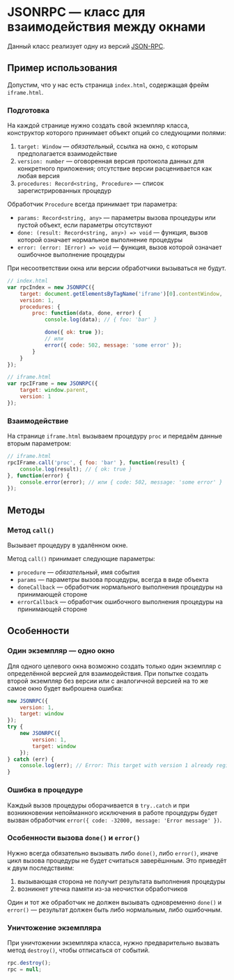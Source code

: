 # JSONRPC — класс для взаимодействия между окнами

Данный класс реализует одну из версий [JSON-RPC](https://ru.wikipedia.org/wiki/JSON-RPC).

## Пример использования

Допустим, что у нас есть страница `index.html`, содержащая фрейм `iframe.html`.

### Подготовка

На каждой странице нужно создать свой экземпляр класса, конструктор которого принимает объект опций со следующими полями:
1. `target: Window` — *обязательный*, ссылка на окно, с которым предполагается взаимодействие
2. `version: number` — оговоренная версия протокола данных для конкретного приложения; отсутствие версии расценивается как любая версия
3. `procedures: Record<string, Procedure>` — список зарегистрированных процедур

Обработчик `Procedure` всегда принимает три параметра:
- `params: Record<string, any>` — параметры вызова процедуры или пустой объект, если параметры отсутствуют
- `done: (result: Record<string, any>) => void` — функция, вызов которой означает нормальное выполнение процедуры
- `error: (error: IError) => void` — функция, вызов которой означает ошибочное выполнение процедуры

При несоответствии окна или версии обработчики вызываться не будут.

```js
// index.html
var rpcIndex = new JSONRPC({
    target: document.getElementsByTagName('iframe')[0].contentWindow,
    version: 1,
    procedures: {
        proc: function(data, done, error) {
            console.log(data); // { foo: 'bar' }

            done({ ok: true });
            // или
            error({ code: 502, message: 'some error' });
        }
    }
});
```

```js
// iframe.html
var rpcIFrame = new JSONRPC({
    target: window.parent,
    version: 1
});
```

### Взаимодействие

На странице `iframe.html` вызываем процедуру `proc` и передаём данные вторым параметром:
```js
// iframe.html
rpcIFrame.call('proc', { foo: 'bar' }, function(result) {
    console.log(result); // { ok: true }
}, function(error) {
    console.error(error); // или { code: 502, message: 'some error' }
});
```

## Методы

### Метод `call()`

Вызывает процедуру в удалённом окне.

Метод `call()` принимает следующие параметры:
- `procedure` — *обязательный*, имя события
- `params` — параметры вызова процедуры, всегда в виде объекта
- `doneCallback` — обработчик нормального выполнения процедуры на принимающей стороне
- `errorCallback` — обработчик ошибочного выполнения процедуры на принимающей стороне

## Особенности

### Один экземпляр — одно окно

Для одного целевого окна возможно создать только один экземпляр с определённой версией для взаимодействия. При попытке создать второй экземпляр без версии или с аналогичной версией на то же самое окно будет выброшена ошибка:

```js
new JSONRPC({
    version: 1,
    target: window
});
try {
    new JSONRPC({
        version: 1,
        target: window
    });
} catch (err) {
    console.log(err); // Error: This target with version 1 already registered in other instance
}
```

### Ошибка в процедуре

Каждый вызов процедуры оборачивается в `try..catch` и при возникновении непойманного исключения в работе процедуры будет вызван обработчик `error({ code: -32000, message: 'Error message' })`.

### Особенности вызова `done()` и `error()`

Нужно всегда обязательно вызывать либо `done()`, либо `error()`, иначе цикл вызова процедуры не будет считаться заверёшнным. Это приведёт к двум последствиям:
1. вызывающая сторона не получит результата выполнения процедуры
2. возникнет утечка памяти из-за неочистки обработчиков

Один и тот же обработчик не должен вызывать одновременно `done()` и `error()` — результат должен быть либо нормальным, либо ошибочным.

### Уничтожение экземпляра

При уничтожении экземпляра класса, нужно предварительно вызвать метод `destroy()`, чтобы отписаться от событий.

```js
rpc.destroy();
rpc = null;
```
